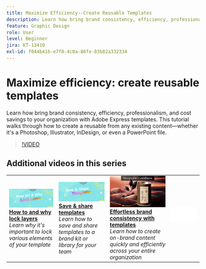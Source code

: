 ```yaml
---
title: Maximize Efficiency--Create Reusable Templates
description: Learn how bring brand consistency, efficiency, professionalism, and cost savings to your organization with Adobe Express templates
feature: Graphic Design
role: User
level: Beginner
jira: KT-13410
exl-id: f044b41b-e7f8-4c0a-86fe-83b82a332334
---
```

# Maximize efficiency: create reusable templates

Learn how bring brand consistency, efficiency, professionalism, and cost savings to your organization with Adobe Express templates. This tutorial walks through how to create a reusable from any existing content—whether it's a Photoshop, Illustrator, InDesign, or even a PowerPoint file.

>[!VIDEO](https://video.tv.adobe.com/v/3420208?quality=12&learn=on&hidetitle=true)

## Additional videos in this series

<table style="table-layout:fixed">
<tr>
    <td>
        <a href="lock-layers.md">
            <img alt="How to and why lock layers" src="assets/lock-layers.png" />
        </a>
        <div>
            <a href="lock-layers.md"><strong>How to and why lock layers</strong></a>
            </div>
            <em>Learn why it's important to lock various elements of your template</em>
            <br>
    </td>
    <td>
         <a href="share-templates.md">
            <img alt="Save & share templates" src="assets/share-templates.png" />
         </a>
         <div>
         <a href="share-templates.md"><strong>Save & share templates</strong></a>
         </div>
         <em>Learn how to save and share templates to a brand kit or library for your team</em>
         <br>
   </td>
   <td>
         <a href="use-templates.md">
            <img alt="Effortless brand consistency with templates" src="assets/use-templates.png" />
         </a>
         <div>
         <a href="use-templates.md"><strong>Effortless brand consistency with templates</strong></a>
         </div>
         <em>Learn how to create on-brand content quickly and efficiently across your entire organization</em>
         <br>
   </td>
    <td>
      <img alt="Spacer" src="../assets/Whitespacer.png" />
      <div>
      <br>
    </td>
</tr>
</table>
   
